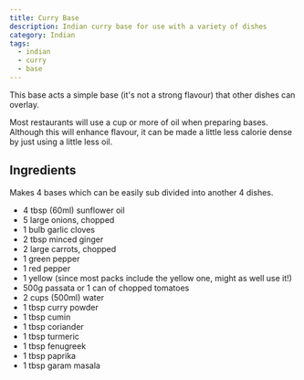```yaml
---
title: Curry Base
description: Indian curry base for use with a variety of dishes
category: Indian
tags:
  - indian
  - curry
  - base
---
```


This base acts a simple base (it's not a strong flavour) that other dishes can
overlay.

Most restaurants will use a cup or more of oil when preparing bases. Although
this will enhance flavour, it can be made a little less calorie dense by just
using a little less oil.

## Ingredients

Makes 4 bases which can be easily sub divided into another 4 dishes.

- 4 tbsp (60ml) sunflower oil
- 5 large onions, chopped
- 1 bulb garlic cloves
- 2 tbsp minced ginger
- 2 large carrots, chopped
- 1 green pepper
- 1 red pepper
- 1 yellow (since most packs include the yellow one, might as well use it!)
- 500g passata or 1 can of chopped tomatoes
- 2 cups (500ml) water
- 1 tbsp curry powder
- 1 tbsp cumin
- 1 tbsp coriander
- 1 tbsp turmeric
- 1 tbsp fenugreek
- 1 tbsp paprika
- 1 tbsp garam masala
